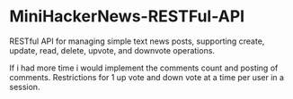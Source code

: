 # MiniHackerNews-RESTFul-API
RESTful API for managing simple text news posts, supporting create, update, read, delete, upvote, and downvote operations. 




If i had more time i would implement the comments count and posting of comments.
Restrictions for 1 up vote and down vote at a time per user in a session.